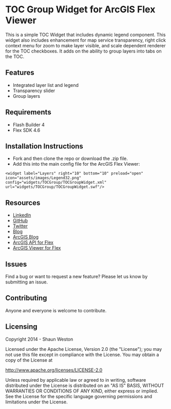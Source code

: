 # TOC Group Widget for ArcGIS Flex Viewer

This is a simple TOC Widget that includes dynamic legend component. This widget also includes 
enhancement for map service transparency, right click context menu for zoom to make layer visible, 
and scale dependent renderer for the TOC checkboxes. It adds on the ability to group layers into tabs
on the TOC.

## Features

* Integrated layer list and legend
* Transparency slider
* Group layers


## Requirements

* Flash Builder 4
* Flex SDK 4.6


## Installation Instructions

* Fork and then clone the repo or download the .zip file. 
* Add this into the main config file for the ArcGIS Flex Viewer:

`<widget label="Layers" right="10" bottom="10" preload="open"
                icon="assets/images/Legend32.png"
                config="widgets/TOCGroup/TOCGroupWidget.xml"
                url="widgets/TOCGroup/TOCGroupWidget.swf"/>` 


## Resources

* [LinkedIn](http://www.linkedin.com/in/sfweston)
* [GitHub](https://github.com/WestonSF)
* [Twitter](https://twitter.com/Westonelli)
* [Blog](http://westonelli.wordpress.com)
* [ArcGIS Blog](http://blogs.esri.com/esri/arcgis)
* [ArcGIS API for Flex](https://developers.arcgis.com/flex/)
* [ArcGIS Viewer for Flex](http://resources.arcgis.com/en/communities/flex-viewer)


## Issues

Find a bug or want to request a new feature?  Please let us know by submitting an issue.


## Contributing

Anyone and everyone is welcome to contribute. 


## Licensing
Copyright 2014 - Shaun Weston

Licensed under the Apache License, Version 2.0 (the "License");
you may not use this file except in compliance with the License.
You may obtain a copy of the License at

   http://www.apache.org/licenses/LICENSE-2.0

Unless required by applicable law or agreed to in writing, software
distributed under the License is distributed on an "AS IS" BASIS,
WITHOUT WARRANTIES OR CONDITIONS OF ANY KIND, either express or implied.
See the License for the specific language governing permissions and
limitations under the License.
